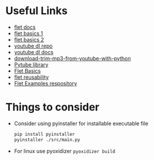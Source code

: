 # Useful Links

- [flet docs](https://flet.dev/docs/)
- [flet basics 1](https://youtu.be/cWmGXWlKKzE)
- [flet basics 2](https://youtu.be/MoCUxmR0oUE)
- [youtube dl repo](https://github.com/ytdl-org/youtube-dl)
- [youtube dl docs](http://ytdl-org.github.io/youtube-dl/)
- [download-trim-mp3-from-youtube-with-python](https://www.freecodecamp.org/news/download-trim-mp3-from-youtube-with-python/)
- [Pytube library](https://www.geeksforgeeks.org/pytube-python-library-download-youtube-videos/)
- [Flet Basics](https://www.youtube.com/watch?v=Tucr8Ta-kq4&t=1638s)
- [flet reusability](https://youtu.be/vnb4Kiaz5tE)
- [Flet Examples respository]()

# Things to consider

- Consider using pyinstaller for installable executable file

  ```bash
  pip install pyinstaller
  pyinstaller ./src/main.py
  ```

- For linux use pyoxidizer
  `pyoxidizer build`
